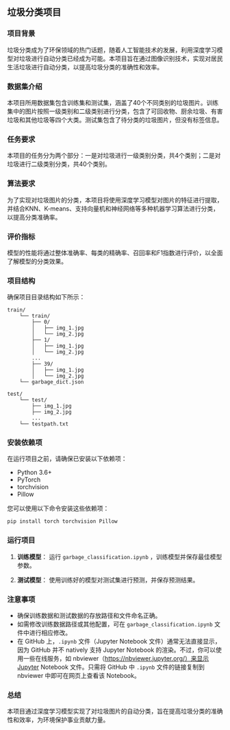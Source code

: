 ## 垃圾分类项目

### 项目背景
垃圾分类成为了环保领域的热门话题，随着人工智能技术的发展，利用深度学习模型对垃圾进行自动分类已经成为可能。本项目旨在通过图像识别技术，实现对居民生活垃圾进行自动分类，以提高垃圾分类的准确性和效率。

### 数据集介绍
本项目所用数据集包含训练集和测试集，涵盖了40个不同类别的垃圾图片。训练集中的图片按照一级类别和二级类别进行分类，包含了可回收物、厨余垃圾、有害垃圾和其他垃圾等四个大类。测试集包含了待分类的垃圾图片，但没有标签信息。

### 任务要求
本项目的任务分为两个部分：一是对垃圾进行一级类别分类，共4个类别；二是对垃圾进行二级类别分类，共40个类别。

### 算法要求
为了实现对垃圾图片的分类，本项目将使用深度学习模型对图片的特征进行提取，并结合KNN、K-means、支持向量机和神经网络等多种机器学习算法进行分类，以提高分类准确率。

### 评价指标
模型的性能将通过整体准确率、每类的精确率、召回率和F1指数进行评价，以全面了解模型的分类效果。

### 项目结构
确保项目目录结构如下所示：
```
train/
    └── train/
        ├── 0/
        │   ├── img_1.jpg
        │   └── img_2.jpg
        ├── 1/
        │   ├── img_1.jpg
        │   └── img_2.jpg
        ...
        ├── 39/
        │   ├── img_1.jpg
        │   └── img_2.jpg
    └── garbage_dict.json

test/
    └── test/
        ├── img_1.jpg
        ├── img_2.jpg
        ...
    └── testpath.txt
```

### 安装依赖项
在运行项目之前，请确保已安装以下依赖项：
- Python 3.6+
- PyTorch
- torchvision
- Pillow

您可以使用以下命令安装这些依赖项：
```bash
pip install torch torchvision Pillow
```

### 运行项目
1. **训练模型**：
   运行 `garbage_classification.ipynb` ，训练模型并保存最佳模型参数。

2. **测试模型**：
   使用训练好的模型对测试集进行预测，并保存预测结果。

### 注意事项
- 确保训练数据和测试数据的存放路径和文件命名正确。
- 如需修改训练数据路径或其他配置，可在 `garbage_classification.ipynb` 文件中进行相应修改。
- 在 GitHub 上，`.ipynb` 文件（Jupyter Notebook 文件）通常无法直接显示，因为 GitHub 并不 natively 支持 Jupyter Notebook 的渲染。不过，你可以使用一些在线服务，如  nbviewer（https://nbviewer.jupyter.org/）来显示Jupyter Notebook 文件。只需将 GitHub 中 `.ipynb` 文件的链接复制到 nbviewer 中即可在网页上查看该 Notebook。
### 总结
本项目通过深度学习模型实现了对垃圾图片的自动分类，旨在提高垃圾分类的准确性和效率，为环境保护事业贡献力量。